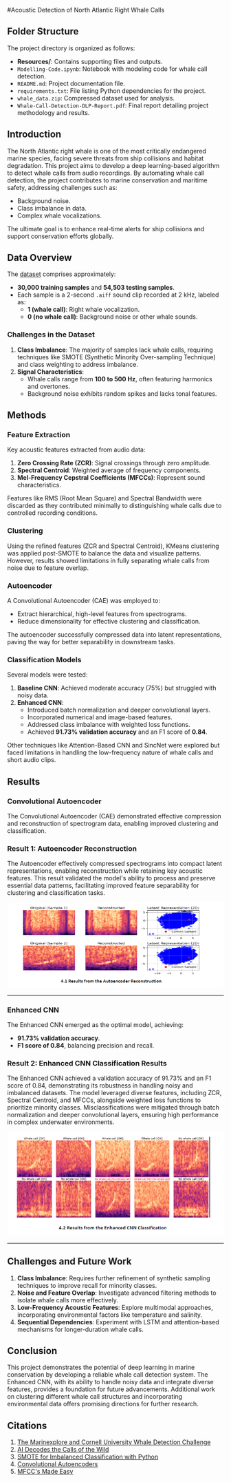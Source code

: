 #Acoustic Detection of North Atlantic Right Whale Calls

## Folder Structure

The project directory is organized as follows:

- **Resources/**: Contains supporting files and outputs.
- `Modelling-Code.ipynb`: Notebook with modeling code for whale call detection.
- `README.md`: Project documentation file.
- `requirements.txt`: File listing Python dependencies for the project.
- `whale_data.zip`: Compressed dataset used for analysis.
- `Whale-Call-Detection-DLP-Report.pdf`: Final report detailing project methodology and results.

## Introduction
The North Atlantic right whale is one of the most critically endangered marine species, facing severe threats from ship collisions and habitat degradation. This project aims to develop a deep learning-based algorithm to detect whale calls from audio recordings. By automating whale call detection, the project contributes to marine conservation and maritime safety, addressing challenges such as:
- Background noise.
- Class imbalance in data.
- Complex whale vocalizations.

The ultimate goal is to enhance real-time alerts for ship collisions and support conservation efforts globally.

## Data Overview
The [dataset](./whale_data.zip)  comprises approximately:
- **30,000 training samples** and **54,503 testing samples**.
- Each sample is a 2-second `.aiff` sound clip recorded at 2 kHz, labeled as:
  - **1 (whale call)**: Right whale vocalization.
  - **0 (no whale call)**: Background noise or other whale sounds.

### Challenges in the Dataset
1. **Class Imbalance**: The majority of samples lack whale calls, requiring techniques like SMOTE (Synthetic Minority Over-sampling Technique) and class weighting to address imbalance.
2. **Signal Characteristics**:
   - Whale calls range from **100 to 500 Hz**, often featuring harmonics and overtones.
   - Background noise exhibits random spikes and lacks tonal features.

## Methods
### Feature Extraction
Key acoustic features extracted from audio data:
1. **Zero Crossing Rate (ZCR)**: Signal crossings through zero amplitude.
2. **Spectral Centroid**: Weighted average of frequency components.
3. **Mel-Frequency Cepstral Coefficients (MFCCs)**: Represent sound characteristics.

Features like RMS (Root Mean Square) and Spectral Bandwidth were discarded as they contributed minimally to distinguishing whale calls due to controlled recording conditions.

### Clustering
Using the refined features (ZCR and Spectral Centroid), KMeans clustering was applied post-SMOTE to balance the data and visualize patterns. However, results showed limitations in fully separating whale calls from noise due to feature overlap.

### Autoencoder
A Convolutional Autoencoder (CAE) was employed to:
- Extract hierarchical, high-level features from spectrograms.
- Reduce dimensionality for effective clustering and classification.

The autoencoder successfully compressed data into latent representations, paving the way for better separability in downstream tasks.

### Classification Models
Several models were tested:
1. **Baseline CNN**: Achieved moderate accuracy (75%) but struggled with noisy data.
2. **Enhanced CNN**:
   - Introduced batch normalization and deeper convolutional layers.
   - Incorporated numerical and image-based features.
   - Addressed class imbalance with weighted loss functions.
   - Achieved **91.73% validation accuracy** and an F1 score of **0.84**.

Other techniques like Attention-Based CNN and SincNet were explored but faced limitations in handling the low-frequency nature of whale calls and short audio clips.

## Results
### Convolutional Autoencoder
The Convolutional Autoencoder (CAE) demonstrated effective compression and reconstruction of spectrogram data, enabling improved clustering and classification.

### **Result 1: Autoencoder Reconstruction**
The Autoencoder effectively compressed spectrograms into compact latent representations, enabling reconstruction while retaining key acoustic features. This result validated the model's ability to process and preserve essential data patterns, facilitating improved feature separability for clustering and classification tasks.

![Autoencoder Reconstruction](./Resources/Results-1.png)

---

### Enhanced CNN
The Enhanced CNN emerged as the optimal model, achieving:
- **91.73% validation accuracy**.
- **F1 score of 0.84**, balancing precision and recall.

### **Result 2: Enhanced CNN Classification Results**
The Enhanced CNN achieved a validation accuracy of 91.73% and an F1 score of 0.84, demonstrating its robustness in handling noisy and imbalanced datasets. The model leveraged diverse features, including ZCR, Spectral Centroid, and MFCCs, alongside weighted loss functions to prioritize minority classes. Misclassifications were mitigated through batch normalization and deeper convolutional layers, ensuring high performance in complex underwater environments.

![Enhanced CNN Classification Results](./Resources/Results-2.png)


---

## Challenges and Future Work
1. **Class Imbalance**: Requires further refinement of synthetic sampling techniques to improve recall for minority classes.
2. **Noise and Feature Overlap**: Investigate advanced filtering methods to isolate whale calls more effectively.
3. **Low-Frequency Acoustic Features**: Explore multimodal approaches, incorporating environmental factors like temperature and salinity.
4. **Sequential Dependencies**: Experiment with LSTM and attention-based mechanisms for longer-duration whale calls.

## Conclusion
This project demonstrates the potential of deep learning in marine conservation by developing a reliable whale call detection system. The Enhanced CNN, with its ability to handle noisy data and integrate diverse features, provides a foundation for future advancements. Additional work on clustering different whale call structures and incorporating environmental data offers promising directions for further research.

## Citations
1. [The Marinexplore and Cornell University Whale Detection Challenge](https://www.kaggle.com/c/whale-detection-challenge/data)
2. [AI Decodes the Calls of the Wild](https://www.nature.com/immersive/d41586-024-04050-5/index.html)
3. [SMOTE for Imbalanced Classification with Python](https://machinelearningmastery.com/smote-oversampling-for-imbalanced-classification/)
4. [Convolutional Autoencoders](https://www.digitalocean.com/community/tutorials/convolutional-autoencoder)
5. [MFCC's Made Easy](https://medium.com/@tanveer9812/mfccs-made-easy-7ef383006040)
